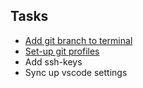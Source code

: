 ## Tasks 
- [Add git branch to terminal](https://www.shellhacks.com/show-git-branch-terminal-command-prompt/)
- [Set-up git profiles](https://dev.to/sohammondal/how-to-setup-2-separate-git-profiles-on-a-single-device-5b95)
- Add ssh-keys
- Sync up vscode settings